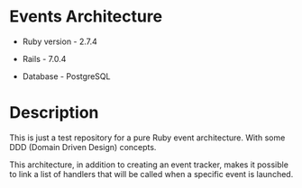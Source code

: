 # Events Architecture

* Ruby version - 2.7.4

* Rails - 7.0.4

* Database - PostgreSQL

# Description

This is just a test repository for a pure Ruby event architecture. With some DDD (Domain Driven Design) concepts.

This architecture, in addition to creating an event tracker, makes it possible to link a list of handlers that will be called when a specific event is launched.
